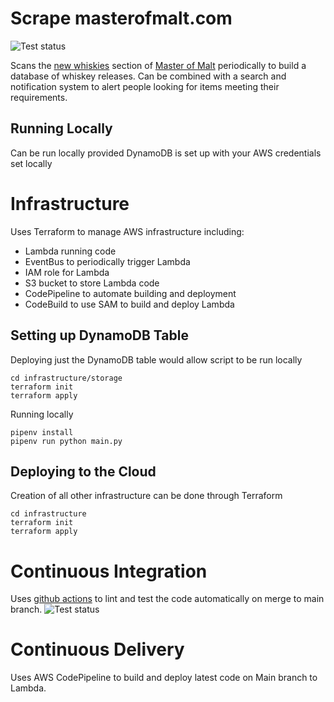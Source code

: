 # Scrape masterofmalt.com
![Test status](https://github.com/memsb/scrape_masterofmalt/workflows/Python%20package/badge.svg)

Scans the [new whiskies](https://www.masterofmalt.com/new-arrivals/whisky-new-arrivals/) section of [Master of Malt](https://www.masterofmalt.com/) periodically to build a database of whiskey releases. Can be combined with a search and notification system to alert people looking for items meeting their requirements.

## Running Locally
Can be run locally provided DynamoDB is set up with your AWS credentials set locally

# Infrastructure
Uses Terraform to manage AWS infrastructure including:

 * Lambda running code
 * EventBus to periodically trigger Lambda
 * IAM role for Lambda
 * S3 bucket to store Lambda code
 * CodePipeline to automate building and deployment
 * CodeBuild to use SAM to build and deploy Lambda

## Setting up DynamoDB Table
Deploying just the DynamoDB table would allow script to be run locally
```commandline
cd infrastructure/storage
terraform init
terraform apply
```

Running locally
```commandline
pipenv install
pipenv run python main.py
```

## Deploying to the Cloud
Creation of all other infrastructure can be done through Terraform

```commandline
cd infrastructure
terraform init
terraform apply
```

# Continuous Integration
Uses [github actions](https://github.com/memsb/scrape_masterofmalt/blob/main/.github/workflows/test.yml) to lint and test the code automatically on merge to main branch.
![Test status](https://github.com/memsb/scrape_masterofmalt/workflows/Python%20package/badge.svg)

# Continuous Delivery
Uses AWS CodePipeline to build and deploy latest code on Main branch to Lambda.



